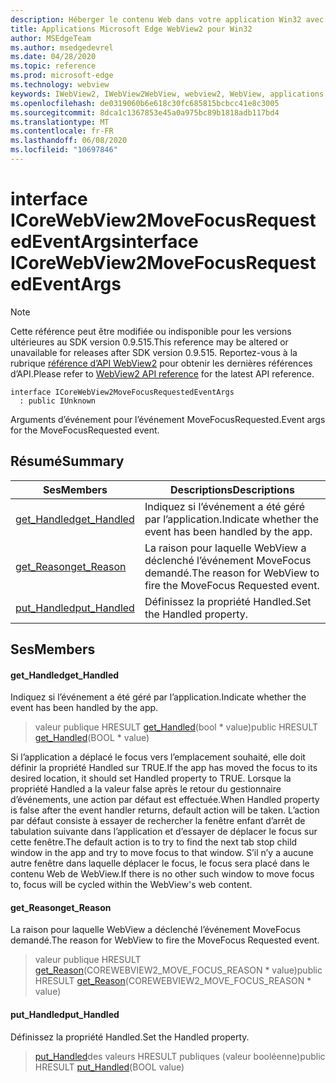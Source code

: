 ```yaml
---
description: Héberger le contenu Web dans votre application Win32 avec le contrôle Microsoft Edge WebView2
title: Applications Microsoft Edge WebView2 pour Win32
author: MSEdgeTeam
ms.author: msedgedevrel
ms.date: 04/28/2020
ms.topic: reference
ms.prod: microsoft-edge
ms.technology: webview
keywords: IWebView2, IWebView2WebView, webview2, WebView, applications Win32, Win32, Edge, ICoreWebView2, ICoreWebView2Controller, contrôle de navigateur, html Edge
ms.openlocfilehash: de0319060b6e618c30fc685815bcbcc41e8c3005
ms.sourcegitcommit: 8dca1c1367853e45a0a975bc89b1818adb117bd4
ms.translationtype: MT
ms.contentlocale: fr-FR
ms.lasthandoff: 06/08/2020
ms.locfileid: "10697846"
---
```

# <span data-ttu-id="181ec-104">interface ICoreWebView2MoveFocusRequestedEventArgs</span><span class="sxs-lookup"><span data-stu-id="181ec-104">interface ICoreWebView2MoveFocusRequestedEventArgs</span></span> 

> [!NOTE]
> <span data-ttu-id="181ec-105">Cette référence peut être modifiée ou indisponible pour les versions ultérieures au SDK version 0.9.515.</span><span class="sxs-lookup"><span data-stu-id="181ec-105">This reference may be altered or unavailable for releases after SDK version 0.9.515.</span></span> <span data-ttu-id="181ec-106">Reportez-vous à la rubrique [référence d’API WebView2](../../../webview2-api-reference.md) pour obtenir les dernières références d’API.</span><span class="sxs-lookup"><span data-stu-id="181ec-106">Please refer to [WebView2 API reference](../../../webview2-api-reference.md) for the latest API reference.</span></span>

```
interface ICoreWebView2MoveFocusRequestedEventArgs
  : public IUnknown
```

<span data-ttu-id="181ec-107">Arguments d’événement pour l’événement MoveFocusRequested.</span><span class="sxs-lookup"><span data-stu-id="181ec-107">Event args for the MoveFocusRequested event.</span></span>

## <span data-ttu-id="181ec-108">Résumé</span><span class="sxs-lookup"><span data-stu-id="181ec-108">Summary</span></span>

 <span data-ttu-id="181ec-109">Ses</span><span class="sxs-lookup"><span data-stu-id="181ec-109">Members</span></span>                        | <span data-ttu-id="181ec-110">Descriptions</span><span class="sxs-lookup"><span data-stu-id="181ec-110">Descriptions</span></span>
--------------------------------|---------------------------------------------
[<span data-ttu-id="181ec-111">get_Handled</span><span class="sxs-lookup"><span data-stu-id="181ec-111">get_Handled</span></span>](#get_handled) | <span data-ttu-id="181ec-112">Indiquez si l’événement a été géré par l’application.</span><span class="sxs-lookup"><span data-stu-id="181ec-112">Indicate whether the event has been handled by the app.</span></span>
[<span data-ttu-id="181ec-113">get_Reason</span><span class="sxs-lookup"><span data-stu-id="181ec-113">get_Reason</span></span>](#get_reason) | <span data-ttu-id="181ec-114">La raison pour laquelle WebView a déclenché l’événement MoveFocus demandé.</span><span class="sxs-lookup"><span data-stu-id="181ec-114">The reason for WebView to fire the MoveFocus Requested event.</span></span>
[<span data-ttu-id="181ec-115">put_Handled</span><span class="sxs-lookup"><span data-stu-id="181ec-115">put_Handled</span></span>](#put_handled) | <span data-ttu-id="181ec-116">Définissez la propriété Handled.</span><span class="sxs-lookup"><span data-stu-id="181ec-116">Set the Handled property.</span></span>

## <span data-ttu-id="181ec-117">Ses</span><span class="sxs-lookup"><span data-stu-id="181ec-117">Members</span></span>

#### <span data-ttu-id="181ec-118">get_Handled</span><span class="sxs-lookup"><span data-stu-id="181ec-118">get_Handled</span></span> 

<span data-ttu-id="181ec-119">Indiquez si l’événement a été géré par l’application.</span><span class="sxs-lookup"><span data-stu-id="181ec-119">Indicate whether the event has been handled by the app.</span></span>

> <span data-ttu-id="181ec-120">valeur publique HRESULT [get_Handled](#get_handled)(bool \* value)</span><span class="sxs-lookup"><span data-stu-id="181ec-120">public HRESULT [get_Handled](#get_handled)(BOOL \* value)</span></span>

<span data-ttu-id="181ec-121">Si l’application a déplacé le focus vers l’emplacement souhaité, elle doit définir la propriété Handled sur TRUE.</span><span class="sxs-lookup"><span data-stu-id="181ec-121">If the app has moved the focus to its desired location, it should set Handled property to TRUE.</span></span> <span data-ttu-id="181ec-122">Lorsque la propriété Handled a la valeur false après le retour du gestionnaire d’événements, une action par défaut est effectuée.</span><span class="sxs-lookup"><span data-stu-id="181ec-122">When Handled property is false after the event handler returns, default action will be taken.</span></span> <span data-ttu-id="181ec-123">L’action par défaut consiste à essayer de rechercher la fenêtre enfant d’arrêt de tabulation suivante dans l’application et d’essayer de déplacer le focus sur cette fenêtre.</span><span class="sxs-lookup"><span data-stu-id="181ec-123">The default action is to try to find the next tab stop child window in the app and try to move focus to that window.</span></span> <span data-ttu-id="181ec-124">S’il n’y a aucune autre fenêtre dans laquelle déplacer le focus, le focus sera placé dans le contenu Web de WebView.</span><span class="sxs-lookup"><span data-stu-id="181ec-124">If there is no other such window to move focus to, focus will be cycled within the WebView's web content.</span></span>

#### <span data-ttu-id="181ec-125">get_Reason</span><span class="sxs-lookup"><span data-stu-id="181ec-125">get_Reason</span></span> 

<span data-ttu-id="181ec-126">La raison pour laquelle WebView a déclenché l’événement MoveFocus demandé.</span><span class="sxs-lookup"><span data-stu-id="181ec-126">The reason for WebView to fire the MoveFocus Requested event.</span></span>

> <span data-ttu-id="181ec-127">valeur publique HRESULT [get_Reason](#get_reason)(COREWEBVIEW2_MOVE_FOCUS_REASON \* value)</span><span class="sxs-lookup"><span data-stu-id="181ec-127">public HRESULT [get_Reason](#get_reason)(COREWEBVIEW2_MOVE_FOCUS_REASON \* value)</span></span>

#### <span data-ttu-id="181ec-128">put_Handled</span><span class="sxs-lookup"><span data-stu-id="181ec-128">put_Handled</span></span> 

<span data-ttu-id="181ec-129">Définissez la propriété Handled.</span><span class="sxs-lookup"><span data-stu-id="181ec-129">Set the Handled property.</span></span>

> <span data-ttu-id="181ec-130">[put_Handled](#put_handled)des valeurs HRESULT publiques (valeur booléenne)</span><span class="sxs-lookup"><span data-stu-id="181ec-130">public HRESULT [put_Handled](#put_handled)(BOOL value)</span></span>

